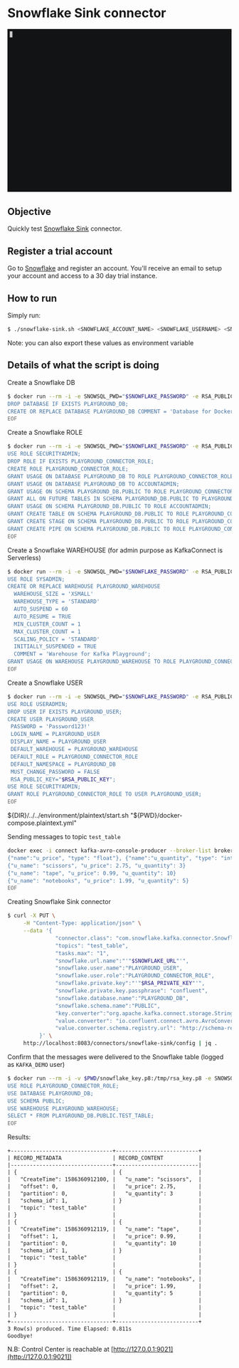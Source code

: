 # Snowflake Sink connector

![asciinema](https://github.com/vdesabou/gifs/blob/master/connect/connect-snowflake-sink/asciinema.gif?raw=true)

## Objective

Quickly test [Snowflake Sink](https://docs.snowflake.com/en/user-guide/kafka-connector.html) connector.



## Register a trial account

Go to [Snowflake](https://www.snowflake.com) and register an account. You'll receive an email to setup your account and access to a 30 day trial instance.

## How to run

Simply run:

```bash
$ ./snowflake-sink.sh <SNOWFLAKE_ACCOUNT_NAME> <SNOWFLAKE_USERNAME> <SNOWFLAKE_PASSWORD>
```

Note: you can also export these values as environment variable

## Details of what the script is doing

Create a Snowflake DB

```bash
$ docker run --rm -i -e SNOWSQL_PWD="$SNOWFLAKE_PASSWORD" -e RSA_PUBLIC_KEY="$RSA_PUBLIC_KEY" snowsql:latest --username $SNOWFLAKE_USERNAME -a $SNOWFLAKE_ACCOUNT_NAME << EOF
DROP DATABASE IF EXISTS PLAYGROUND_DB;
CREATE OR REPLACE DATABASE PLAYGROUND_DB COMMENT = 'Database for Docker Playground';
EOF
```

Create a Snowflake ROLE

```bash
$ docker run --rm -i -e SNOWSQL_PWD="$SNOWFLAKE_PASSWORD" -e RSA_PUBLIC_KEY="$RSA_PUBLIC_KEY" snowsql:latest --username $SNOWFLAKE_USERNAME -a $SNOWFLAKE_ACCOUNT_NAME << EOF
USE ROLE SECURITYADMIN;
DROP ROLE IF EXISTS PLAYGROUND_CONNECTOR_ROLE;
CREATE ROLE PLAYGROUND_CONNECTOR_ROLE;
GRANT USAGE ON DATABASE PLAYGROUND_DB TO ROLE PLAYGROUND_CONNECTOR_ROLE;
GRANT USAGE ON DATABASE PLAYGROUND_DB TO ACCOUNTADMIN;
GRANT USAGE ON SCHEMA PLAYGROUND_DB.PUBLIC TO ROLE PLAYGROUND_CONNECTOR_ROLE;
GRANT ALL ON FUTURE TABLES IN SCHEMA PLAYGROUND_DB.PUBLIC TO PLAYGROUND_CONNECTOR_ROLE;
GRANT USAGE ON SCHEMA PLAYGROUND_DB.PUBLIC TO ROLE ACCOUNTADMIN;
GRANT CREATE TABLE ON SCHEMA PLAYGROUND_DB.PUBLIC TO ROLE PLAYGROUND_CONNECTOR_ROLE;
GRANT CREATE STAGE ON SCHEMA PLAYGROUND_DB.PUBLIC TO ROLE PLAYGROUND_CONNECTOR_ROLE;
GRANT CREATE PIPE ON SCHEMA PLAYGROUND_DB.PUBLIC TO ROLE PLAYGROUND_CONNECTOR_ROLE;
EOF
```

Create a Snowflake WAREHOUSE (for admin purpose as KafkaConnect is Serverless)

```bash
$ docker run --rm -i -e SNOWSQL_PWD="$SNOWFLAKE_PASSWORD" -e RSA_PUBLIC_KEY="$RSA_PUBLIC_KEY" snowsql:latest --username $SNOWFLAKE_USERNAME -a $SNOWFLAKE_ACCOUNT_NAME << EOF
USE ROLE SYSADMIN;
CREATE OR REPLACE WAREHOUSE PLAYGROUND_WAREHOUSE
  WAREHOUSE_SIZE = 'XSMALL'
  WAREHOUSE_TYPE = 'STANDARD'
  AUTO_SUSPEND = 60
  AUTO_RESUME = TRUE
  MIN_CLUSTER_COUNT = 1
  MAX_CLUSTER_COUNT = 1
  SCALING_POLICY = 'STANDARD'
  INITIALLY_SUSPENDED = TRUE
  COMMENT = 'Warehouse for Kafka Playground';
GRANT USAGE ON WAREHOUSE PLAYGROUND_WAREHOUSE TO ROLE PLAYGROUND_CONNECTOR_ROLE;
EOF
```

Create a Snowflake USER

```bash
$ docker run --rm -i -e SNOWSQL_PWD="$SNOWFLAKE_PASSWORD" -e RSA_PUBLIC_KEY="$RSA_PUBLIC_KEY" snowsql:latest --username $SNOWFLAKE_USERNAME -a $SNOWFLAKE_ACCOUNT_NAME << EOF
USE ROLE USERADMIN;
DROP USER IF EXISTS PLAYGROUND_USER;
CREATE USER PLAYGROUND_USER
 PASSWORD = 'Password123!'
 LOGIN_NAME = PLAYGROUND_USER
 DISPLAY_NAME = PLAYGROUND_USER
 DEFAULT_WAREHOUSE = PLAYGROUND_WAREHOUSE
 DEFAULT_ROLE = PLAYGROUND_CONNECTOR_ROLE
 DEFAULT_NAMESPACE = PLAYGROUND_DB
 MUST_CHANGE_PASSWORD = FALSE
 RSA_PUBLIC_KEY="$RSA_PUBLIC_KEY";
USE ROLE SECURITYADMIN;
GRANT ROLE PLAYGROUND_CONNECTOR_ROLE TO USER PLAYGROUND_USER;
EOF
```

${DIR}/../../environment/plaintext/start.sh "${PWD}/docker-compose.plaintext.yml"

Sending messages to topic `test_table`

```bash
docker exec -i connect kafka-avro-console-producer --broker-list broker:9092 --property schema.registry.url=http://schema-registry:8081 --topic test_table --property value.schema='{"type":"record","name":"myrecord","fields":[{"name":"u_name","type":"string"},
{"name":"u_price", "type": "float"}, {"name":"u_quantity", "type": "int"}]}' << EOF
{"u_name": "scissors", "u_price": 2.75, "u_quantity": 3}
{"u_name": "tape", "u_price": 0.99, "u_quantity": 10}
{"u_name": "notebooks", "u_price": 1.99, "u_quantity": 5}
EOF
```

Creating Snowflake Sink connector

```bash
$ curl -X PUT \
     -H "Content-Type: application/json" \
     --data '{
               "connector.class": "com.snowflake.kafka.connector.SnowflakeSinkConnector",
               "topics": "test_table",
               "tasks.max": "1",
               "snowflake.url.name":"'"$SNOWFLAKE_URL"'",
               "snowflake.user.name":"PLAYGROUND_USER",
               "snowflake.user.role":"PLAYGROUND_CONNECTOR_ROLE",
               "snowflake.private.key":"'"$RSA_PRIVATE_KEY"'",
               "snowflake.private.key.passphrase": "confluent",
               "snowflake.database.name":"PLAYGROUND_DB",
               "snowflake.schema.name":"PUBLIC",
               "key.converter":"org.apache.kafka.connect.storage.StringConverter",
               "value.converter": "io.confluent.connect.avro.AvroConverter",
               "value.converter.schema.registry.url": "http://schema-registry:8081"
          }' \
     http://localhost:8083/connectors/snowflake-sink/config | jq .
```

Confirm that the messages were delivered to the Snowflake table (logged as `KAFKA_DEMO` user)

```bash
$ docker run --rm -i -v $PWD/snowflake_key.p8:/tmp/rsa_key.p8 -e SNOWSQL_PRIVATE_KEY_PASSPHRASE=confluent kurron/snowsql --username PLAYGROUND_USER -a $SNOWFLAKE_ACCOUNT_NAME --private-key-path /tmp/rsa_key.p8 << EOF
USE ROLE PLAYGROUND_CONNECTOR_ROLE;
USE DATABASE PLAYGROUND_DB;
USE SCHEMA PUBLIC;
USE WAREHOUSE PLAYGROUND_WAREHOUSE;
SELECT * FROM PLAYGROUND_DB.PUBLIC.TEST_TABLE;
EOF
```

Results:

```
+--------------------------------+--------------------------+
| RECORD_METADATA                | RECORD_CONTENT           |
|--------------------------------+--------------------------|
| {                              | {                        |
|   "CreateTime": 1586360912100, |   "u_name": "scissors",  |
|   "offset": 0,                 |   "u_price": 2.75,       |
|   "partition": 0,              |   "u_quantity": 3        |
|   "schema_id": 1,              | }                        |
|   "topic": "test_table"        |                          |
| }                              |                          |
| {                              | {                        |
|   "CreateTime": 1586360912119, |   "u_name": "tape",      |
|   "offset": 1,                 |   "u_price": 0.99,       |
|   "partition": 0,              |   "u_quantity": 10       |
|   "schema_id": 1,              | }                        |
|   "topic": "test_table"        |                          |
| }                              |                          |
| {                              | {                        |
|   "CreateTime": 1586360912119, |   "u_name": "notebooks", |
|   "offset": 2,                 |   "u_price": 1.99,       |
|   "partition": 0,              |   "u_quantity": 5        |
|   "schema_id": 1,              | }                        |
|   "topic": "test_table"        |                          |
| }                              |                          |
+--------------------------------+--------------------------+
3 Row(s) produced. Time Elapsed: 0.811s
Goodbye!
```

N.B: Control Center is reachable at [http://127.0.0.1:9021](http://127.0.0.1:9021])
